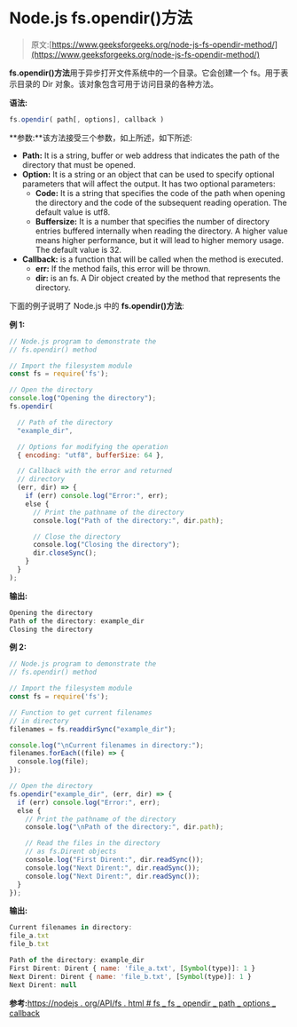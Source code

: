 # Node.js fs.opendir()方法

> 原文:[https://www.geeksforgeeks.org/node-js-fs-opendir-method/](https://www.geeksforgeeks.org/node-js-fs-opendir-method/)

**fs.opendir()方法**用于异步打开文件系统中的一个目录。它会创建一个 fs。用于表示目录的 Dir 对象。该对象包含可用于访问目录的各种方法。

**语法:**

```js
fs.opendir( path[, options], callback )
```

**参数:**该方法接受三个参数，如上所述，如下所述:

*   **Path:** It is a string, buffer or web address that indicates the path of the directory that must be opened.
*   **Option:** It is a string or an object that can be used to specify optional parameters that will affect the output. It has two optional parameters:
    *   **Code:** It is a string that specifies the code of the path when opening the directory and the code of the subsequent reading operation. The default value is utf8.
    *   **Buffersize:** It is a number that specifies the number of directory entries buffered internally when reading the directory. A higher value means higher performance, but it will lead to higher memory usage. The default value is 32.
*   **Callback:** is a function that will be called when the method is executed.
    *   **err:** If the method fails, this error will be thrown.
    *   **dir:** is an fs. A Dir object created by the method that represents the directory.

下面的例子说明了 Node.js 中的 **fs.opendir()方法**:

**例 1:**

```js
// Node.js program to demonstrate the
// fs.opendir() method

// Import the filesystem module
const fs = require('fs');

// Open the directory
console.log("Opening the directory");
fs.opendir(

  // Path of the directory
  "example_dir",

  // Options for modifying the operation
  { encoding: "utf8", bufferSize: 64 },

  // Callback with the error and returned
  // directory
  (err, dir) => {
    if (err) console.log("Error:", err);
    else {
      // Print the pathname of the directory
      console.log("Path of the directory:", dir.path);

      // Close the directory
      console.log("Closing the directory");
      dir.closeSync();
    }
  }
);
```

**输出:**

```js
Opening the directory
Path of the directory: example_dir
Closing the directory

```

**例 2:**

```js
// Node.js program to demonstrate the
// fs.opendir() method

// Import the filesystem module
const fs = require('fs');

// Function to get current filenames
// in directory
filenames = fs.readdirSync("example_dir");

console.log("\nCurrent filenames in directory:");
filenames.forEach((file) => {
  console.log(file);
});

// Open the directory
fs.opendir("example_dir", (err, dir) => {
  if (err) console.log("Error:", err);
  else {
    // Print the pathname of the directory
    console.log("\nPath of the directory:", dir.path);

    // Read the files in the directory
    // as fs.Dirent objects
    console.log("First Dirent:", dir.readSync());
    console.log("Next Dirent:", dir.readSync());
    console.log("Next Dirent:", dir.readSync());
  }
});
```

**输出:**

```js
Current filenames in directory:
file_a.txt
file_b.txt

Path of the directory: example_dir
First Dirent: Dirent { name: 'file_a.txt', [Symbol(type)]: 1 }
Next Dirent: Dirent { name: 'file_b.txt', [Symbol(type)]: 1 }
Next Dirent: null

```

**参考:**[https://nodejs . org/API/fs . html # fs _ fs _ opendir _ path _ options _ callback](https://nodejs.org/api/fs.html#fs_fs_opendir_path_options_callback)